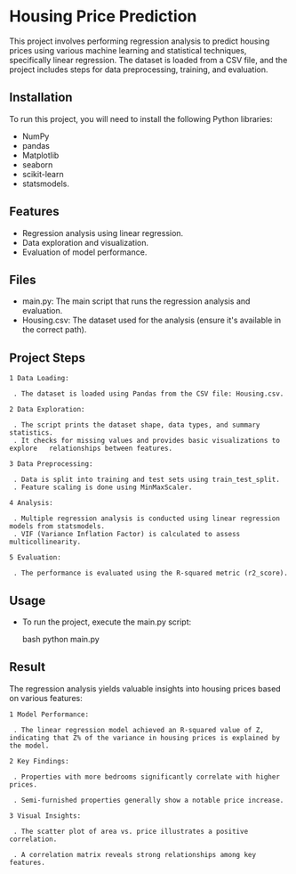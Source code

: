 
# Housing Price Prediction

This project involves performing regression analysis to predict housing prices using various machine learning and statistical techniques, specifically linear regression. The dataset is loaded from a CSV file, and the project includes steps for data preprocessing, training, and evaluation.


## Installation

To run this project, you will need to install the following Python libraries:

- NumPy
- pandas 
- Matplotlib 
- seaborn 
- scikit-learn 
- statsmodels.


## Features

- Regression analysis using linear regression.
- Data exploration and visualization.
- Evaluation of model performance.



## Files


- main.py: The main script that runs the regression analysis and evaluation.
- Housing.csv: The dataset used for the analysis (ensure it's available in the correct path).
## Project Steps

    1 Data Loading:

     . The dataset is loaded using Pandas from the CSV file: Housing.csv.

    2 Data Exploration:

     . The script prints the dataset shape, data types, and summary statistics.
     . It checks for missing values and provides basic visualizations to explore   relationships between features.

    3 Data Preprocessing:

     . Data is split into training and test sets using train_test_split.
     . Feature scaling is done using MinMaxScaler.

    4 Analysis:

     . Multiple regression analysis is conducted using linear regression models from statsmodels.
     . VIF (Variance Inflation Factor) is calculated to assess multicollinearity.
    
    5 Evaluation:
    
     . The performance is evaluated using the R-squared metric (r2_score).

## Usage

- To run the project, execute the main.py script:

    bash
    python main.py
## Result

The regression analysis yields valuable insights into housing prices based on various features:

    1 Model Performance: 
  
     . The linear regression model achieved an R-squared value of Z, indicating that Z% of the variance in housing prices is explained by the model.

    2 Key Findings:

     . Properties with more bedrooms significantly correlate with higher prices.

     . Semi-furnished properties generally show a notable price increase.

    3 Visual Insights:

     . The scatter plot of area vs. price illustrates a positive correlation.
  
     . A correlation matrix reveals strong relationships among key features.